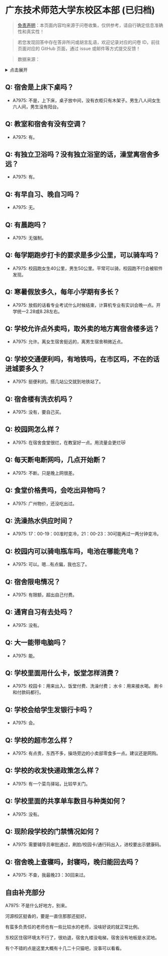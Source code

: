 # 广东技术师范大学东校区本部 (已归档)

> [免责声明](https://colleges.chat/#_3)：本页面内容均来源于问卷收集，仅供参考，请自行确定信息准确性和真实性！

> 若您发现回答中存在答非所问或胡言乱语，欢迎记录对应的问卷 ID，前往页面对应的 GitHub 页面，通过 issue 或邮件等方式提交反馈！

> 数据来源：

<details><summary>点击展开</summary>
<ul>
<li>A7975: 匿名 (2022 年 06 月)</li>
</ul>
</details>

## Q: 宿舍是上床下桌吗？

- A7975: 不是，上下床，桌子放中间，没有衣柜只有木架子。男生八人间女生六人间，男生没有阳台。

## Q: 教室和宿舍有没有空调？

- A7975: 有。

## Q: 有独立卫浴吗？没有独立浴室的话，澡堂离宿舍多远？

- A7975: 有。

## Q: 有早自习、晚自习吗？

- A7975: 无。

## Q: 有晨跑吗？

- A7975: 无强制。

## Q: 每学期跑步打卡的要求是多少公里，可以骑车吗？

- A7975: 校园跑女生40公里，男生50公里。平常可以骑，校园跑不行会被软件发现。

## Q: 寒暑假放多久，每年小学期有多长？

- A7975: 放假的话看专业考试什么时候结束，计算机专业有实训会晚一点。开学统一2.28或8.28左右。

## Q: 学校允许点外卖吗，取外卖的地方离宿舍楼多远？

- A7975: 允许。离女生宿舍挺远的，离男生宿舍稍微近点。

## Q: 学校交通便利吗，有地铁吗，在市区吗，不在的话进城要多久？

- A7975: 挺便利的。搭几站公交就到地铁站了。

## Q: 宿舍楼有洗衣机吗？

- A7975: 没有，要自己买。

## Q: 校园网怎么样？

- A7975: 在宿舍食堂很烂，在教室好一点。用流量会更烂😿

## Q: 每天断电断网吗，几点开始断？

- A7975: 不断。只是晚上网很差。

## Q: 食堂价格贵吗，会吃出异物吗？

- A7975: 广州物价，还没吃出过。

## Q: 洗澡热水供应时间？

- A7975: 17：00-19：00准时变冷，21：00-23：30可能再过一两分钟变冷。

## Q: 校园内可以骑电瓶车吗，电池在哪能充电？

- A7975: 可以。嗯…有点偏，我也忘了。

## Q: 宿舍限电情况？

- A7975: 有限额，超出自己付费。

## Q: 通宵自习有去处吗？

- A7975: 没有。

## Q: 大一能带电脑吗？

- A7975: 能。

## Q: 学校里面用什么卡，饭堂怎样消费？

- A7975: 校园卡：用来出入、饭堂付费、洗澡付费；
水卡：用来接水喝。
刷卡和付款码都行。

## Q: 学校会给学生发银行卡吗？

- A7975: 会。

## Q: 学校的超市怎么样？

- A7975: 有点贵，东西不多，操场旁边的小卖部零食多一点。建议还是网购。

## Q: 学校的收发快递政策怎么样？

- A7975: 有一个菜鸟驿站，比较早关门。

## Q: 学校里面的共享单车数目与种类如何？

- A7975: 没有。

## Q: 现阶段学校的门禁情况如何？

- A7975: 需要辅导员审批通过，刷脸/校园卡/通行码出入，进校要出示健康码。

## Q: 宿舍晚上查寝吗，封寝吗，晚归能回去吗？

- A7975: 不查，我最晚23：30回来过。

## 自由补充部分

A7975: 不是什么好地方，别来。

河源校区挺香的，要是一直住那那还挺好。

有蛮多负责任的老师也有一些比较水的老师，没啥好说的就正常比例。

东校区住宿环境太不行了，很劝退，宿舍九楼没电梯，宿舍没有地板是水泥地。

有个不错的点是这里大概有十几二十只猫吧，没事可以看看。